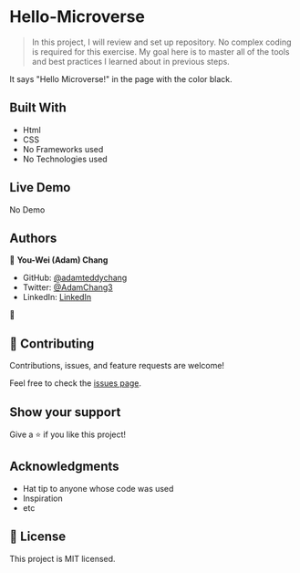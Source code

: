 # Hello-Microverse

> In this project, I will review and set up repository. No complex coding is required for this exercise. My goal here is to master all of the tools and best practices I learned about in previous steps.




It says "Hello Microverse!" in the page with the color black. 

## Built With

- Html
- CSS
- No Frameworks used
- No Technologies used

## Live Demo
No Demo






## Authors

👤 **You-Wei (Adam) Chang**

- GitHub: [@adamteddychang](https://github.com/adamteddychang)
- Twitter: [@AdamChang3](https://twitter.com/AdamChang3)
- LinkedIn: [LinkedIn](https://linkedin.com/in/linkedinhandle)

👤 

## 🤝 Contributing

Contributions, issues, and feature requests are welcome!

Feel free to check the [issues page](../../issues/).

## Show your support

Give a ⭐️ if you like this project!

## Acknowledgments

- Hat tip to anyone whose code was used
- Inspiration
- etc

## 📝 License

This project is MIT licensed.